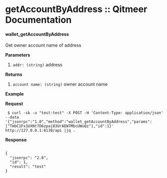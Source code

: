 # getAccountByAddress :: Qitmeer Documentation

#### wallet\_getAccountByAddress <a href="#wallet_getaccountbyaddress" id="wallet_getaccountbyaddress"></a>

Get owner account name of address

**Parameters**

1. `addr: (string)` address

**Returns**

1. `account name: (string)` owner account name

**Example**

**Request**

```
 $ curl -sk -u "test:test" -X POST -H 'Content-Type: application/json' --data '{"jsonrpc":"1.0","method":"wallet_getAccountByAddress","params":["TmbC1Fx1UXNt7D6zpaj83UrAEW7MbcUWuQz"],"id":1}' http://127.0.0.1:8130/api |jq .

```

**Response**

```

{
  "jsonrpc": "2.0",
  "id": 1,
  "result": "test"
}


```

